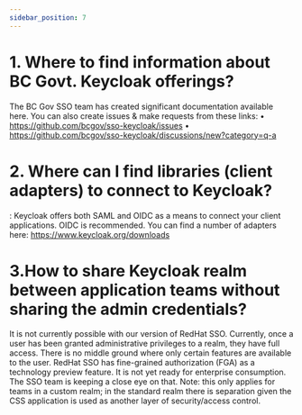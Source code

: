```yaml
---
sidebar_position: 7
---
```


# 1. Where to find information about BC Govt. Keycloak offerings?

The BC Gov SSO team has created significant documentation available here. You can also create issues & make requests from these links:
• https://github.com/bcgov/sso-keycloak/issues
• https://github.com/bcgov/sso-keycloak/discussions/new?category=q-a

# 2. Where can I find libraries (client adapters) to connect to Keycloak?

: Keycloak offers both SAML and OIDC as a means to connect your client applications. OIDC is recommended. You can find a number of adapters here: https://www.keycloak.org/downloads

# 3.How to share Keycloak realm between application teams without sharing the admin credentials?

It is not currently possible with our version of RedHat SSO. Currently, once a user has been granted administrative privileges to a realm, they have full access. There is no middle ground where only certain features are available to the user.
RedHat SSO has fine-grained authorization (FGA) as a technology preview feature. It is not yet ready for enterprise consumption. The SSO team is keeping a close eye on that.
Note: this only applies for teams in a custom realm; in the standard realm there is separation given the CSS application is used as another layer of security/access control.
